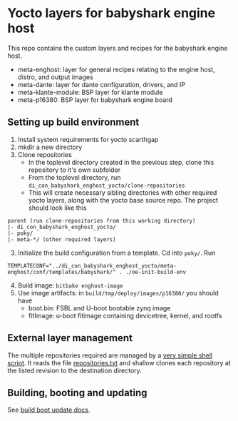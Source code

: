 # Yocto layers for babyshark engine host

This repo contains the custom layers and recipes for the babyshark engine host.

- meta-enghost: layer for general recipes relating to the engine host, distro, and output images
- meta-dante: layer for dante configuration, drivers, and IP
- meta-klante-module: BSP layer for klante module
- meta-p16380: BSP layer for babyshark engine board


## Setting up build environment
1. Install system requirements for yocto scarthgap
2. mkdir a new directory
2. Clone repositories
    - In the toplevel directory created in the previous step, clone this
      repository to it's own subfolder
    - From the toplevel directory, run
      `di_con_babyshark_enghost_yocto/clone-repositories`
    - This will create necessary sibling directories with other required yocto
      layers, along with the yocto base source repo.
The project should look like this
```
parent (run clone-repositories from this working directory)
|- di_con_babyshark_enghost_yocto/
|- poky/
|- meta-*/ (other required layers)
```
3. Initialize the build configuration from a template. Cd into `poky/`. Run
```console
TEMPLATECONF="../di_con_babyshark_enghost_yocto/meta-enghost/conf/templates/babyshark/" . ./oe-init-build-env
```
4. Build image: `bitbake enghost-image`
5. Use image artifacts: in `build/tmp/deploy/images/p16380/` you should have
    - boot.bin: FSBL and U-boot bootable zynq image
    - fitImage: u-boot fitimage containing devicetree, kernel, and rootfs


## External layer management
The multiple repositories required are managed by a [very simple shell script](./clone-repositories).
It reads the file [repositories.txt](./repositories.txt) and shallow clones
each repository at the listed revision to the destination directory.

## Building, booting and updating
See [build boot update docs](./BUILD_BOOT_AND_UPDATE.md).
